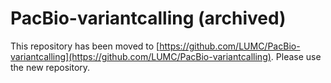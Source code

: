 # PacBio-variantcalling (archived)

This repository has been moved to
[https://github.com/LUMC/PacBio-variantcalling](https://github.com/LUMC/PacBio-variantcalling). Please use the new repository.
